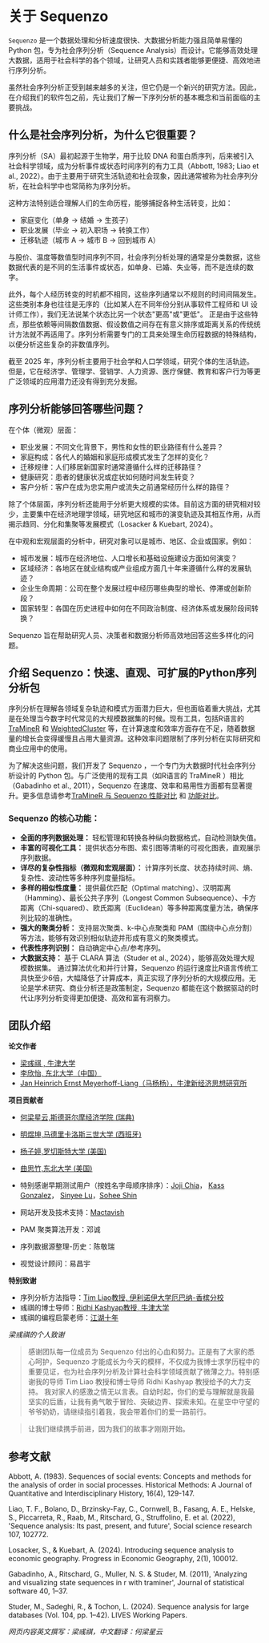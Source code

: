 # 关于 Sequenzo

`Sequenzo` 是一个数据处理和分析速度很快、大数据分析能力强且简单易懂的 Python 包，专为社会序列分析（Sequence Analysis）而设计。它能够高效处理大数据，适用于社会科学的各个领域，让研究人员和实践者能够更便捷、高效地进行序列分析。

虽然社会序列分析正受到越来越多的关注，但它仍是一个新兴的研究方法。因此，在介绍我们的软件包之前，先让我们了解一下序列分析的基本概念和当前面临的主要挑战。

## 什么是社会序列分析，为什么它很重要？

序列分析（SA）最初起源于生物学，用于比较 DNA 和蛋白质序列，后来被引入社会科学领域，成为分析事件或状态时间序列的有力工具（Abbott, 1983; Liao et al., 2022）。由于主要用于研究生活轨迹和社会现象，因此通常被称为社会序列分析，在社会科学中也常简称为序列分析。

这种方法特别适合理解人们的生命历程，能够捕捉各种生活转变，比如：

*  家庭变化（单身 → 结婚 → 生孩子）
*  职业发展（毕业 → 初入职场 → 转换工作）
*  迁移轨迹（城市 A → 城市 B → 回到城市 A）

与股价、温度等数值型时间序列不同，社会序列分析处理的通常是分类数据，这些数据代表的是不同的生活事件或状态，如单身、已婚、失业等，而不是连续的数字。

此外，每个人经历转变的时机都不相同，这些序列通常以不规则的时间间隔发生。这些类别本身也往往是无序的（比如某人在不同年份分别从事软件工程师和 UI 设计师工作），我们无法说某个状态比另一个状态"更高"或"更低"。
正是由于这些特点，那些依赖等间隔数值数据、假设数值之间存在有意义排序或距离关系的传统统计方法就不再适用了。序列分析需要专门的工具来处理生命历程数据的特殊结构，以便分析这些复杂的非数值序列。

截至 2025 年，序列分析主要用于社会学和人口学领域，研究个体的生活轨迹。但是，它在经济学、管理学、营销学、人力资源、医疗保健、教育和客户行为等更广泛领域的应用潜力还没有得到充分发掘。

## 序列分析能够回答哪些问题？

在个体（微观）层面：

* 职业发展：不同文化背景下，男性和女性的职业路径有什么差异？
* 家庭构成：各代人的婚姻和家庭形成模式发生了怎样的变化？
* 迁移规律：人们移居新国家时通常遵循什么样的迁移路径？
* 健康研究：患者的健康状况或症状如何随时间发生转变？
* 客户分析：客户在成为忠实用户或流失之前通常经历什么样的路径？

除了个体层面，序列分析还能用于分析更大规模的实体。目前这方面的研究相对较少，主要集中在经济地理学领域，研究地区和城市的演变轨迹及其相互作用，从而揭示趋同、分化和集聚等发展模式（Losacker & Kuebart, 2024）。

在中观和宏观层面的分析中，研究对象可以是城市、地区、企业或国家。例如：

* 城市发展：城市在经济地位、人口增长和基础设施建设方面如何演变？
* 区域经济：各地区在就业结构或产业组成方面几十年来遵循什么样的发展轨迹？
* 企业生命周期：公司在整个发展过程中经历哪些典型的增长、停滞或创新阶段？
* 国家转型：各国在历史进程中如何在不同政治制度、经济体系或发展阶段间转换？

Sequenzo 旨在帮助研究人员、决策者和数据分析师高效地回答这些多样化的问题。

## 介绍 Sequenzo：快速、直观、可扩展的Python序列分析包

序列分析在理解各领域复杂轨迹和模式方面潜力巨大，但也面临着重大挑战，尤其是在处理当今数字时代常见的大规模数据集的时候。现有工具，包括R语言的 [TraMineR](https://traminer.unige.ch/index.shtml) 和 [WeightedCluster](https://mephisto.unige.ch/weightedcluster/) 等，在计算速度和效率方面存在不足，随着数据量的增长会变得缓慢且占用大量资源。这种效率问题限制了序列分析在实际研究和商业应用中的使用。

为了解决这些问题，我们开发了 Sequenzo ，一个专门为大数据时代社会序列分析设计的 Python 包。与广泛使用的现有工具（如R语言的 TraMineR ）相比（Gabadinho et al., 2011），Sequenzo 在速度、效率和易用性方面都有显著提升。更多信息请参考[TraMineR 与 Sequenzo 性能对比](/en/traminer-and-sequenzo/performance-diff) 和 [功能对比](/en/traminer-and-sequenzo/functions-comparison)。

### Sequenzo 的核心功能：
* **全面的序列数据处理：** 轻松管理和转换各种纵向数据格式，自动检测缺失值。
* **丰富的可视化工具：** 提供状态分布图、索引图等清晰的可视化图表，直观展示序列数据。
* **详尽的复杂性指标（微观和宏观层面）：** 计算序列长度、状态持续时间、熵、复杂性、波动性等多种序列度量指标。
* **多样的相似性度量：** 提供最优匹配（Optimal matching）、汉明距离（Hamming）、最长公共子序列（Longest Common Subsequence）、卡方距离（Chi-squared）、欧氏距离（Euclidean）等多种距离度量方法，确保序列比较的准确性。
* **强大的聚类分析：**  支持层次聚类、k-中心点聚类和 PAM（围绕中心点分割）等方法，能够有效识别相似轨迹并形成有意义的聚类模式。
* **代表性序列识别：** 自动确定中心点/参考序列。
* **大数据支持：** 基于 CLARA 算法（Studer et al., 2024），能够高效处理大规模数据集。
通过算法优化和并行计算，Sequenzo 的运行速度比R语言传统工具快至少6倍，大幅降低了计算成本，真正实现了序列分析的大规模应用。无论是学术研究、商业分析还是政策制定，Sequenzo 都能在这个数据驱动的时代让序列分析变得更加便捷、高效和富有洞察力。
## 团队介绍
**论文作者**
* [梁彧祺 , 牛津大学](https://www.yuqi-liang.tech/)
* [李欣怡, 东北大学（中国）](https://github.com/Fantasy201)
* [Jan Heinrich Ernst Meyerhoff-Liang（马杨杨），牛津新经济思想研究所](https://www.inet.ox.ac.uk/people/jan-meyerhoff-liang)

**项目贡献者**
* [何梁星云,斯德哥尔摩经济学院 (瑞典)](https://www.linkedin.com/in/liangxingyun-he-6aa128304/)
* [明煜坤,马德里卡洛斯三世大学 (西班牙)](https://www.linkedin.com/in/yukun%EF%BC%88stephan%EF%BC%89-ming-a13878298/)
* [杨子婷,罗切斯特大学 (美国)](https://www.linkedin.com/in/ziting-yang-7b33832bb)
* [曲思竹,东北大学 (美国)](https://www.linkedin.com/in/sizhuq)

* 特别感谢早期测试用户（按姓名字母顺序排序）：[Joji Chia](https://sociology.illinois.edu/directory/profile/jbchia2)， [Kass Gonzalez](https://www.linkedin.com/in/kass-gonzalez-72a778276/)， [Sinyee Lu](https://sociology.illinois.edu/directory/profile/qianyil4)，[Sohee Shin](https://sociology.illinois.edu/directory/profile/sohees2)
* 网站开发及技术支持：[Mactavish](https://github.com/mactavishz)
* PAM 聚类算法开发：邓诚
* 序列数据源整理-历史：陈敬瑞
* 视觉设计顾问：易昌宇

**特别致谢** 

* 序列分析方法指导：[Tim Liao教授, 伊利诺伊大学厄巴纳-香槟分校](https://sociology.illinois.edu/directory/profile/tfliao)
* 彧祺的博士导师：[Ridhi Kashyap教授, 牛津大学](https://www.nuffield.ox.ac.uk/people/profiles/ridhi-kashyap/)
* 彧祺的编程启蒙老师：[江湖十年](https://github.com/jianghushinian)

*梁彧祺的个人致谢*
> 感谢团队每一位成员为 Sequenzo 付出的心血和努力。正是有了大家的悉心呵护，Sequenzo 才能成长为今天的模样，不仅成为我博士求学历程中的重要见证，也为社会序列分析及计算社会科学领域贡献了微薄之力。特别感谢我的导师 Tim Liao 教授和博士导师 Ridhi Kashyap 教授给予的大力支持。
> 我对家人的感激之情无以言表。自幼时起，你们的爱与理解就是我最坚实的后盾，让我有勇气敢于冒险、突破边界、探索未知。在星空中守望的爷爷奶奶，请继续指引着我，我会带着你们的爱一路前行。

> 让我们继续携手前进，因为我们的故事才刚刚开始。

## 参考文献

Abbott, A. (1983). Sequences of social events: Concepts and methods for the analysis of order in social processes. Historical Methods: A Journal of Quantitative and Interdisciplinary History, 16(4), 129-147.

Liao, T. F., Bolano, D., Brzinsky-Fay, C., Cornwell, B., Fasang, A. E., Helske, S., Piccarreta, R., Raab, M., Ritschard, G., Struffolino, E. et al. (2022), 'Sequence analysis: Its past, present, and future', Social science research 107, 102772.

Losacker, S., & Kuebart, A. (2024). Introducing sequence analysis to economic geography. Progress in Economic Geography, 2(1), 100012.

Gabadinho, A., Ritschard, G., Muller, N. S. & Studer, M. (2011), 'Analyzing and visualizing
state sequences in r with traminer', Journal of statistical software 40, 1–37.

Studer, M., Sadeghi, R., & Tochon, L. (2024). Sequence analysis for large databases (Vol. 104, pp. 1–42). LIVES Working Papers.


*网页内容英文撰写：梁彧祺，中文翻译：何梁星云*